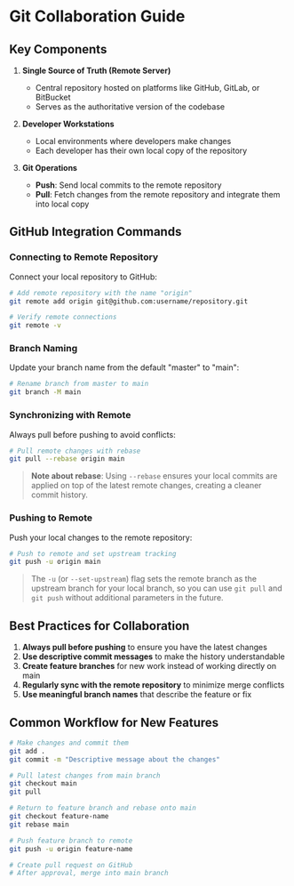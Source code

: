 # Git Collaboration Guide

## Key Components

1. **Single Source of Truth (Remote Server)**
   * Central repository hosted on platforms like GitHub, GitLab, or BitBucket
   * Serves as the authoritative version of the codebase

2. **Developer Workstations**
   * Local environments where developers make changes
   * Each developer has their own local copy of the repository

3. **Git Operations**
   * **Push**: Send local commits to the remote repository
   * **Pull**: Fetch changes from the remote repository and integrate them into local copy

## GitHub Integration Commands

### Connecting to Remote Repository

Connect your local repository to GitHub:

```bash
# Add remote repository with the name "origin"
git remote add origin git@github.com:username/repository.git

# Verify remote connections
git remote -v
```

### Branch Naming

Update your branch name from the default "master" to "main":

```bash
# Rename branch from master to main
git branch -M main
```

### Synchronizing with Remote

Always pull before pushing to avoid conflicts:

```bash
# Pull remote changes with rebase
git pull --rebase origin main
```

> **Note about rebase**: Using `--rebase` ensures your local commits are applied on top of the latest remote changes, creating a cleaner commit history.

### Pushing to Remote

Push your local changes to the remote repository:

```bash
# Push to remote and set upstream tracking
git push -u origin main
```

> The `-u` (or `--set-upstream`) flag sets the remote branch as the upstream branch for your local branch, so you can use `git pull` and `git push` without additional parameters in the future.

## Best Practices for Collaboration

1. **Always pull before pushing** to ensure you have the latest changes
2. **Use descriptive commit messages** to make the history understandable
3. **Create feature branches** for new work instead of working directly on main
4. **Regularly sync with the remote repository** to minimize merge conflicts
5. **Use meaningful branch names** that describe the feature or fix

## Common Workflow for New Features

```bash
# Make changes and commit them
git add .
git commit -m "Descriptive message about the changes"

# Pull latest changes from main branch
git checkout main
git pull

# Return to feature branch and rebase onto main
git checkout feature-name
git rebase main

# Push feature branch to remote
git push -u origin feature-name

# Create pull request on GitHub
# After approval, merge into main branch
```
